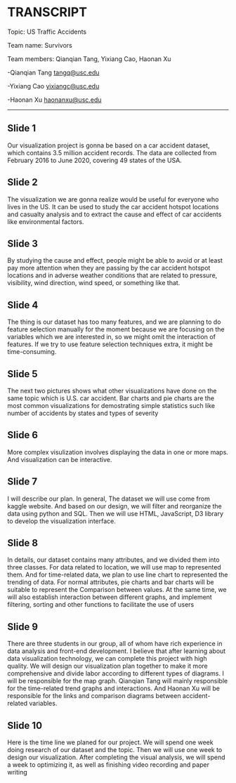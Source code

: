 # TRANSCRIPT

Topic: US Traffic Accidents

Team name: Survivors

Team members: Qianqian Tang, Yixiang Cao, Haonan Xu


-Qianqian Tang <tangq@usc.edu>

-Yixiang Cao <yixiangc@usc.edu>

-Haonan Xu <haonanxu@usc.edu>

---

## Slide 1
Our visualization project is gonna be based on a car accident dataset, which contains 3.5 million accident records. The data are collected from February 2016 to June 2020, covering 49 states of the USA.
## Slide 2
The visualization we are gonna realize would be useful for everyone who lives in the US. It can be used to study the car accident hotspot locations and casualty analysis and to extract the cause and effect of car accidents like environmental factors.
## Slide 3
By studying the cause and effect, people might be able to avoid or at least pay more attention when they are passing by the car accident hotspot locations and in adverse weather conditions that are related to pressure, visibility, wind direction, wind speed, or something like that.
## Slide 4
The thing is our dataset has too many features, and we are planning to do feature selection manually for the moment because we are focusing on the variables which we are interested in, so we might omit the interaction of features. If we try to use feature selection techniques extra, it might be time-consuming.
## Slide 5
The next two pictures shows what other visualizations have done on the same topic which is U.S. car accident. Bar charts and pie charts are the most common visualizations for demostrating simple statistics such like number of accidents by states and types of severity  
## Slide 6
More complex visulization involves displaying the data in one or more maps. And visualization can be interactive.
## Slide 7
I will describe our plan. In general, The dataset we will use come from kaggle website. And based on our design, we will filter and reorganize the data using python and SQL. Then we will use HTML, JavaScript, D3 library to develop the visualization interface. 
## Slide 8
In details, our dataset contains many attributes, and we divided them into three classes. For data related to location, we will use map to represented them. And for time-related data, we plan to use line chart to represented the trending of data. For normal attributes, pie charts and bar charts will be suitable to represent the 
Comparison between values. At the same time, we will also establish interaction between different graphs, and implement filtering, sorting and other functions to facilitate the use of users 
## Slide 9
There are three students in our group, all of whom have rich experience in data analysis and front-end development. I believe that after learning about data visualization technology, we can complete this project with high quality. 
We will design our visualization plan together to make it more comprehensive and divide labor according to different types of diagrams. 
I will be responsible for the map graph. Qianqian Tang will mainly responsible for the time-related trend graphs and interactions. And Haonan Xu will be responsible for the links and comparison diagrams between accident-related variables.
## Slide 10
Here is the time line we planed for our project. We will spend one week doing research of our dataset and the topic. Then we will use one week to design our visualization. 
After completing the visual analysis, we will spend a week to optimizing it, as well as finishing video recording and paper writing 
